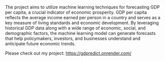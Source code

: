 The project aims to utilize machine learning techniques for forecasting GDP per capita, a crucial indicator of economic prosperity. GDP per capita reflects the average income earned per person in a country and serves as a key measure of living standards and economic development. By leveraging historical GDP data along with a wide range of economic, social, and demographic factors, the machine learning model can generate forecasts that help policymakers, investors, and businesses understand and anticipate future economic trends.

Please check out my project: https://gdpredict.onrender.com/
